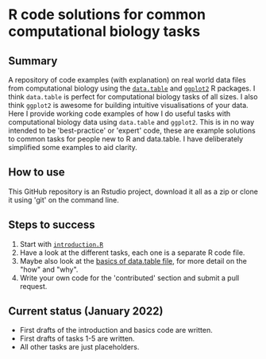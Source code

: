 # R code solutions for common computational biology tasks

## Summary
A repository of code examples (with explanation) on real world data files from computational biology using the [`data.table`](https://github.com/Rdatatable/data.table) and [`ggplot2`](https://ggplot2.tidyverse.org/index.html) R packages. I think `data.table` is perfect for computational biology tasks of all sizes. I also think `ggplot2` is awesome for building intuitive visualisations of your data. Here I provide working code examples of how I do useful tasks with computational biology data using `data.table` and `ggplot2`. This is in no way intended to be 'best-practice' or 'expert' code, these are example solutions to common tasks for people new to R and data.table. I have deliberately simplified some examples to aid clarity.

## How to use
This GitHub repository is an Rstudio project, download it all as a zip or clone it using 'git' on the command line.

## Steps to success
1. Start with [`introduction.R`](introduction.R)
2. Have a look at the different tasks, each one is a separate R code file.
3. Maybe also look at the [basics of data.table file](basics-of-data-table.R), for more detail on the "how" and "why".
4. Write your own code for the 'contributed' section and submit a pull request.

## Current status (January 2022)
* First drafts of the introduction and basics code are written.
* First drafts of tasks 1-5 are written.
* All other tasks are just placeholders.

